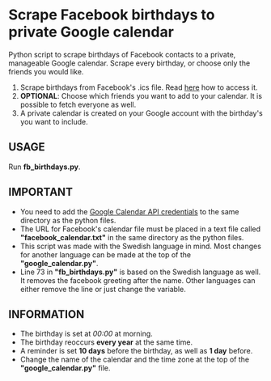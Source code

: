 # Scrape Facebook birthdays to private Google calendar
Python script to scrape birthdays of Facebook contacts to a private, manageable Google calendar. Scrape every birthday, or choose only the friends you would like.

1. Scrape birthdays from Facebook's .ics file. Read [here](https://www.anirudhsethi.in/blog/tech/import-facebook-birthdays-as-calendar/) how to access it.
2. **OPTIONAL**: Choose which friends you want to add to your calendar. It is possible to fetch everyone as well. 
3. A private calendar is created on your Google account with the birthday's you want to include.

## USAGE
Run **fb_birthdays.py**.

## IMPORTANT
* You need to add the [Google Calendar API credentials](https://developers.google.com/calendar/quickstart/python) to the same directory as the python files. 
* The URL for Facebook's calendar file must be placed in a text file called **"facebook_calendar.txt"** in the same directory as the python files.
* This script was made with the Swedish language in mind. Most changes for another language can be made at the top of the **"google_calendar.py"**.
* Line 73 in **"fb_birthdays.py"** is based on the Swedish language as well. It removes the facebook greeting after the name. Other languages can either remove the line or just change the variable.

## INFORMATION
* The birthday is set at *00:00* at morning.
* The birthday reoccurs **every year** at the same time.
* A reminder is set **10 days** before the birthday, as well as **1 day** before.
* Change the name of the calendar and the time zone at the top of the **"google_calendar.py"** file.
